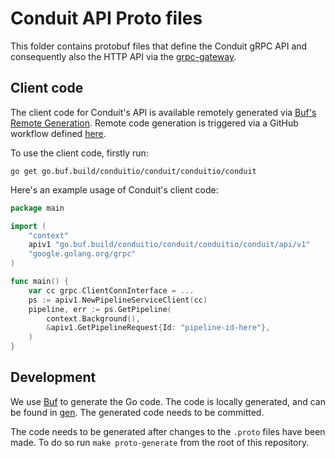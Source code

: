 # Conduit API Proto files

This folder contains protobuf files that define the Conduit gRPC API and
consequently also the HTTP API via
the [grpc-gateway](https://github.com/grpc-ecosystem/grpc-gateway).

## Client code

The client code for Conduit's API is available remotely generated via 
[Buf's Remote Generation](https://docs.buf.build/bsr/remote-generation/overview). Remote code generation is triggered 
via a GitHub workflow defined [here](/.github/workflows/buf.yml).

To use the client code, firstly run:
```shell
go get go.buf.build/conduitio/conduit/conduitio/conduit
```

Here's an example usage of Conduit's client code:
```go
package main

import (
	"context"
	apiv1 "go.buf.build/conduitio/conduit/conduitio/conduit/api/v1"
	"google.golang.org/grpc"
)

func main() {
	var cc grpc.ClientConnInterface = ...
	ps := apiv1.NewPipelineServiceClient(cc)
	pipeline, err := ps.GetPipeline(
		context.Background(),
		&apiv1.GetPipelineRequest{Id: "pipeline-id-here"},
	)
}

```

## Development

We use [Buf](https://buf.build/) to generate the Go code. The code is locally generated,
and can be found in [gen](/proto/gen). The generated code needs to be committed.

The code needs to be generated after changes to the `.proto` files have been made. To do
so run `make proto-generate` from the root of this repository.
